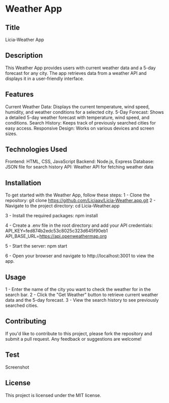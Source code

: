 # Weather App

## Title
Licia-Weather App

## Description
This Weather App provides users with current weather data and a 5-day forecast for any city. The app retrieves data from a weather API and displays it in a user-friendly interface.

## Features
Current Weather Data: Displays the current temperature, wind speed, humidity, and weather conditions for a selected city.
5-Day Forecast: Shows a detailed 5-day weather forecast with temperature, wind speed, and conditions.
Search History: Keeps track of previously searched cities for easy access.
Responsive Design: Works on various devices and screen sizes.

## Technologies Used
Frontend: HTML, CSS, JavaScript
Backend: Node.js, Express
Database: JSON file for search history
API: Weather API for fetching weather data

## Installation
To get started with the Weather App, follow these steps:
1 - Clone the repository:
git clone https://github.com/Liciaav/Licia-Weather.app.git
2 - Navigate to the project directory:
cd Licia-Weather.app

3 - Install the required packages:
npm install

4 - Create a .env file in the root directory and add your API credentials:
API_KEY=fed874b2edc53c8025c323d645f90eb1
API_BASE_URL=https://api.openweathermap.org

5 - Start the server:
npm start

6 - Open your browser and navigate to http://localhost:3001 to view the app.

## Usage
1 - Enter the name of the city you want to check the weather for in the search bar.
2 - Click the "Get Weather" button to retrieve current weather data and the 5-day forecast.
3 - View the search history to see previously searched cities.

## Contributing
If you'd like to contribute to this project, please fork the repository and submit a pull request. Any feedback or suggestions are welcome!

## Test
Screenshot

## License
This project is licensed under the MIT license.
